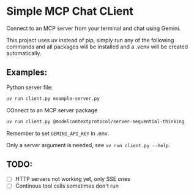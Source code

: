 # Simple MCP Chat CLient

Connect to an MCP server from your terminal and chat using Gemini.

This project uses uv instead of pip, simply run any of the following commands and all packages will be installed and a .venv will be created automatically.

## Examples:

Python server file:

```bash
uv run client.py example-server.py
```

COnnect to an MCP server package

```bash
uv run client.py @modelcontextprotocol/server-sequential-thinking
```

Remember to set `GEMINI_API_KEY` in .env.

Only a server argument is needed, see `uv run client.py --help`.

## TODO:

- [ ] HTTP servers not working yet, only SSE ones
- [ ] Continous tool calls sometimes don't run
